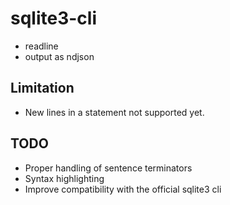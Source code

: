 # sqlite3-cli

- readline
- output as ndjson

## Limitation

- New lines in a statement not supported yet.

## TODO

- Proper handling of sentence terminators
- Syntax highlighting
- Improve compatibility with the official sqlite3 cli
